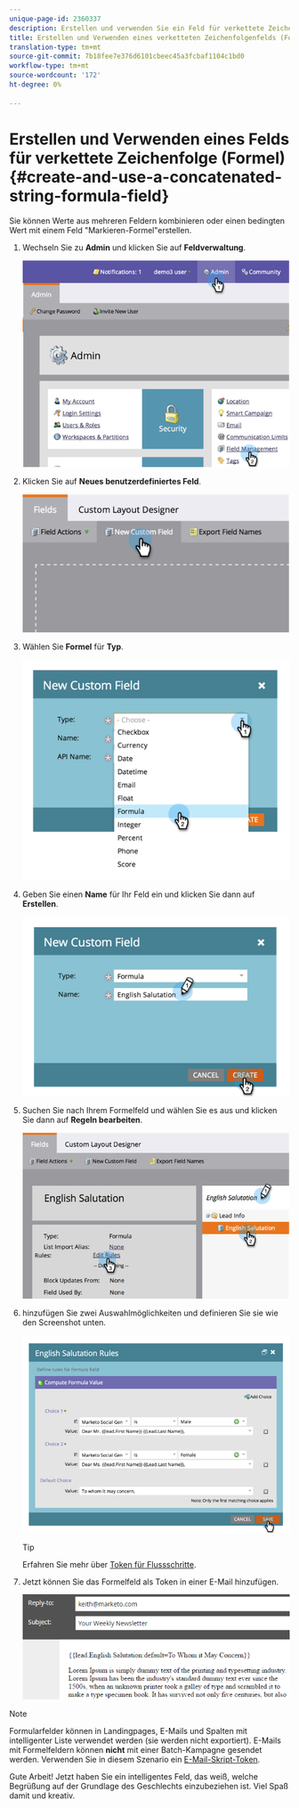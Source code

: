 ```yaml
---
unique-page-id: 2360337
description: Erstellen und verwenden Sie ein Feld für verkettete Zeichenfolge (Formel) - Marketing Docs - Produktdokumentation
title: Erstellen und Verwenden eines verketteten Zeichenfolgenfelds (Formel)
translation-type: tm+mt
source-git-commit: 7b18fee7e376d6101cbeec45a3fcbaf1104c1bd0
workflow-type: tm+mt
source-wordcount: '172'
ht-degree: 0%

---
```



# Erstellen und Verwenden eines Felds für verkettete Zeichenfolge (Formel) {#create-and-use-a-concatenated-string-formula-field}

Sie können Werte aus mehreren Feldern kombinieren oder einen bedingten Wert mit einem Feld &quot;Markieren-Formel&quot;erstellen.

1. Wechseln Sie zu **Admin** und klicken Sie auf **Feldverwaltung**.

   ![](assets/image2014-9-19-9-3a44-3a58.png)

1. Klicken Sie auf **Neues benutzerdefiniertes Feld**.

   ![](assets/image2014-9-19-9-3a45-3a8.png)

1. Wählen Sie **Formel** für **Typ**.

   ![](assets/image2014-9-19-9-3a45-3a17.png)

1. Geben Sie einen **Name** für Ihr Feld ein und klicken Sie dann auf **Erstellen**.

   ![](assets/image2014-9-19-9-3a46-3a0.png)

1. Suchen Sie nach Ihrem Formelfeld und wählen Sie es aus und klicken Sie dann auf **Regeln bearbeiten**.

   ![](assets/image2014-9-19-9-3a46-3a13.png)

1. hinzufügen Sie zwei Auswahlmöglichkeiten und definieren Sie sie wie den Screenshot unten.

   ![](assets/image2014-9-19-9-3a46-3a25.png)

   >[!TIP]
   >
   >Erfahren Sie mehr über [Token für Flussschritte](/help/marketo/product-docs/core-marketo-concepts/smart-campaigns/flow-actions/use-tokens-in-flow-steps.md).

1. Jetzt können Sie das Formelfeld als Token in einer E-Mail hinzufügen.

   ![](assets/seven.png)

>[!NOTE]
>
>Formularfelder können in Landingpages, E-Mails und Spalten mit intelligenter Liste verwendet werden (sie werden nicht exportiert). E-Mails mit Formelfeldern können **nicht** mit einer Batch-Kampagne gesendet werden. Verwenden Sie in diesem Szenario ein [E-Mail-Skript-Token](/help/marketo/product-docs/email-marketing/general/using-tokens/create-an-email-script-token.md).

Gute Arbeit! Jetzt haben Sie ein intelligentes Feld, das weiß, welche Begrüßung auf der Grundlage des Geschlechts einzubeziehen ist. Viel Spaß damit und kreativ.
